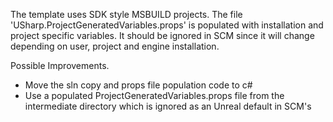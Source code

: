 The template uses SDK style MSBUILD projects.
The file 'USharp.ProjectGeneratedVariables.props' is populated with installation and project specific variables. It should be ignored in SCM since it will change depending on user, project and engine installation.

Possible Improvements.
* Move the sln copy and props file population code to c#
* Use a populated ProjectGeneratedVariables.props file from the intermediate directory which is ignored as an Unreal default in SCM's